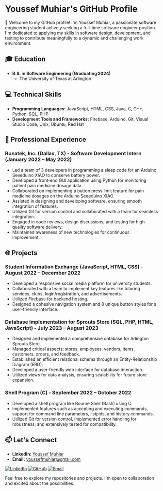 # Youssef Muhiar's GitHub Profile

👋 Welcome to my GitHub profile! I'm Youssef Muhiar, a passionate software engineering student actively seeking a full-time software engineer position. I'm dedicated to applying my skills in software design, development, and testing to contribute meaningfully to a dynamic and challenging work environment.

## 🎓 Education

- **B.S. in Software Engineering (Graduating 2024)**
  - The University of Texas at Arlington

## 💻 Technical Skills

- **Programming Languages:** JavaScript, HTML, CSS, Java, C, C++, Python, SQL, PHP
- **Development Tools and Frameworks:** Firebase, Arduino, Git, Visual Studio Code, Unix, Ubuntu, Red Hat

## 🚀 Professional Experience

### Runatek, Inc. (Dallas, TX) - Software Development Intern (January 2022 – May 2022)

- Led a team of 3 developers in programming a sleep code for an Arduino Seeeduino XIAO to conserve battery power.
- Developed a front-end GUI application using Python for monitoring patient pain medicine dosage data.
- Collaborated on implementing a button press limit feature for pain medicine dosages on the Arduino Seeeduino XIAO.
- Assisted in designing and developing software, ensuring smooth integration of features.
- Utilized Git for version control and collaborated with a team for seamless integration.
- Engaged in code reviews, design discussions, and testing for high-quality software delivery.
- Maintained awareness of new technologies for continuous improvement.

## 🌐 Projects

### Student Information Exchange (JavaScript, HTML, CSS) - August 2022 – December 2022

- Developed a responsive social media platform for university students.
- Collaborated with a team to implement key features like tutoring services, clubs, login/registration, and advertisements.
- Utilized Firebase for backend hosting.
- Designed a cohesive navigation system and 8 unique button styles for a user-friendly interface.

### Database Implementation for Sprouts Store (SQL, PHP, HTML, JavaScript) - July 2023 – August 2023

- Designed and implemented a comprehensive database for Arlington Sprouts Store.
- Managed critical aspects: stores, employees, vendors, items, customers, orders, and feedback.
- Established an efficient relational schema through an Entity-Relationship Diagram (ERD).
- Developed a user-friendly web interface for database interaction.
- Utilized views for data analysis, ensuring scalability for future store expansion.

### Shell Program (C) - September 2022 – October 2022

- Developed a shell program like Bourne Shell (Bash) using C.
- Implemented features such as accepting and executing commands, support for command line parameters, listpids, and history commands.
- Utilized Git for version control, implemented error handling for robustness, and extensively tested for compatibility.

## 📫 Let's Connect

- **LinkedIn:** [Youssef Muhiar](https://www.linkedin.com/in/youssef-muhiar/)
- **Email:** youssefmuhiar@gmail.com

[![LinkedIn](https://img.shields.io/badge/LinkedIn-Youssef%20Muhiar-blue?style=for-the-badge&logo=linkedin&logoColor=white)](https://www.linkedin.com/in/youssef-muhiar/)
[![GitHub](https://img.shields.io/badge/GitHub-YoussefMuhiar-green?style=for-the-badge&logo=github&logoColor=white)](https://github.com/YoussefMuhiar)
[![Email](https://img.shields.io/badge/Email-youssefmuhiar%40gmail.com-red?style=for-the-badge&logo=gmail&logoColor=white)](mailto:youssefmuhiar@gmail.com)

Feel free to explore my repositories and projects. I'm open to collaboration and excited about the possibilities.
